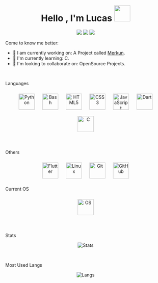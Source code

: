 <h1 align="center">Hello , I'm Lucas <img src="https://raw.githubusercontent.com/luc4sd3v/luc4sd3v/main/wave.gif" width="50px" /></h1>
<p align="center">
    <img src="https://img.shields.io/badge/Country-Brazil-purple?&style=for-the-badge" />
    <img src="https://img.shields.io/badge/Github-luc4sd3v-purple?&style=for-the-badge" />
    <img src="https://img.shields.io/github/followers/luc4sd3v?color=purple&style=for-the-badge" />
</p>

Come to know me better:

- 🔭 I am currently working on: A Project called <a href="https://github.com/merkun-bot">Merkun</a>.
- 🌱 I'm currently learning: C.
- 👯 I'm looking to collaborate on: OpenSource Projects.
<br />

Languages

<p align="center">
<img style="margin: 10px" src="https://profilinator.rishav.dev/skills-assets/python-original.svg" alt="Python" height="50" />
<img style="margin: 10px" src="https://profilinator.rishav.dev/skills-assets/gnu_bash-icon.svg" alt="Bash" height="50" />
<img style="margin: 10px" src="https://profilinator.rishav.dev/skills-assets/html5-original-wordmark.svg" alt="HTML5" height="50" />
<img style="margin: 10px" src="https://profilinator.rishav.dev/skills-assets/css3-original-wordmark.svg" alt="CSS3" height="50" />
<img style="margin: 10px" src="https://profilinator.rishav.dev/skills-assets/javascript-original.svg" alt="JavaScript" height="50" />
<img style="margin: 10px" src="https://profilinator.rishav.dev/skills-assets/dartlang-icon.svg" alt="Dart" height="50" />
<img style="margin: 10px" src="https://profilinator.rishav.dev/skills-assets/c-original.svg" alt="C" height="50" />
</p>
<br />

Others

<p align="center">
<img style="margin: 10px" src="https://profilinator.rishav.dev/skills-assets/flutterio-icon.svg" alt="Flutter" height="50" />
<img style="margin: 10px" src="https://profilinator.rishav.dev/skills-assets/linux-original.svg" alt="Linux" height="50" />
<img style="margin: 10px" src="https://profilinator.rishav.dev/skills-assets/git-scm-icon.svg" alt="Git" height="50" />
<img style="margin: 10px" src="https://raw.githubusercontent.com/luc4sd3v/luc4sd3v/main/GitHub-Mark-Light-120px-plus.png" alt="GitHub" height="50" />
<br />

Current OS
<p align="center">
<img style="margin: 10px" src="https://fedoraproject.org/w/uploads/2/2d/Logo_fedoralogo.png" alt="OS" height="50" />
</p>
<br />


Stats

<p align="center">
<img src="https://github-readme-stats.vercel.app/api?username=luc4sd3v&show_icons=true&theme=shades-of-purple&bg_color=1C00ff00&hide_border=true" alt="Stats"/>
</p>
<br />

Most Used Langs

<p align="center">
<img src="https://github-readme-stats.vercel.app/api/top-langs/?username=luc4sd3v&layout=compact&langs_count=999&theme=shades-of-purple&bg_color=1C00ff00&hide_border=true" alt="Langs" />
</p>
